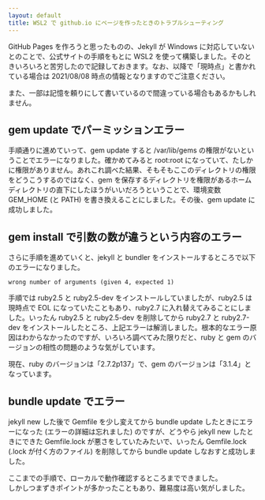 ```yaml
---
layout: default
title: WSL2 で github.io にページを作ったときのトラブルシューティング
---
```

GitHub Pages を作ろうと思ったものの、Jekyll が Windows に対応していないとのことで、公式サイトの手順をもとに WSL2 を使って構築しました。そのときいろいろと苦労したので記録しておきます。なお、以降で「現時点」と書かれている場合は 2021/08/08 時点の情報となりますのでご注意ください。

また、一部は記憶を頼りにして書いているので間違っている場合もあるかもしれません。

## gem update でパーミッションエラー
手順通りに進めていって、gem update すると /var/lib/gems の権限がないということでエラーになりました。確かめてみると root:root になっていて、たしかに権限がありません。あれこれ調べた結果、そもそもここのディレクトリの権限をどうこうするのではなく、gem を保存するディレクトリを権限があるホームディレクトリの直下にしたほうがいいだろうということで、環境変数 GEM_HOME (と PATH) を書き換えることにしました。その後、gem update に成功しました。

## gem install で引数の数が違うという内容のエラー
さらに手順を進めていくと、jekyll と bundler をインストールするところで以下のエラーになりました。
```
wrong number of arguments (given 4, expected 1)
```
手順では ruby2.5 と ruby2.5-dev をインストールしていましたが、ruby2.5 は現時点で EOL になっていたこともあり、ruby2.7 に入れ替えてみることにしました。いったん ruby2.5 と ruby2.5-dev を削除してから ruby2.7 と ruby2.7-dev をインストールしたところ、上記エラーは解消しました。根本的なエラー原因はわからなかったのですが、いろいろ調べてみた限りだと、ruby と gem のバージョンの相性の問題のような気がしています。

現在、ruby のバージョンは「2.7.2p137」で、gem のバージョンは「3.1.4」となっています。

## bundle update でエラー
jekyll new した後で Gemfile を少し変えてから bundle update したときにエラーになった (エラーの詳細は忘れました) のですが、どうやら jekyll new したときにできた Gemfile.lock が悪さをしていたみたいで、いったん Gemfile.lock (.lock が付く方のファイル) を削除してから bundle update しなおすと成功しました。

ここまでの手順で、ローカルで動作確認するところまでできました。  
しかしつまずきポイントが多かったこともあり、難易度は高い気がしました。
